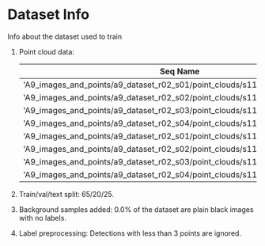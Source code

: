 # Dataset Info

Info about the dataset used to train

1) Point cloud data:

    | Seq Name                                                                                        |
    |-------------------------------------------------------------------------------------------------|
    | 'A9_images_and_points/a9_dataset_r02_s01/point_clouds/s110_lidar_ouster_north' |
    | 'A9_images_and_points/a9_dataset_r02_s02/point_clouds/s110_lidar_ouster_north' |
    | 'A9_images_and_points/a9_dataset_r02_s03/point_clouds/s110_lidar_ouster_north' |
    | 'A9_images_and_points/a9_dataset_r02_s04/point_clouds/s110_lidar_ouster_north' |
    | 'A9_images_and_points/a9_dataset_r02_s01/point_clouds/s110_lidar_ouster_south' |
    | 'A9_images_and_points/a9_dataset_r02_s02/point_clouds/s110_lidar_ouster_south' |
    | 'A9_images_and_points/a9_dataset_r02_s03/point_clouds/s110_lidar_ouster_south' |
    | 'A9_images_and_points/a9_dataset_r02_s04/point_clouds/s110_lidar_ouster_south' |

2) Train/val/text split: 65/20/25.
3) Background samples added: 0.0% of the dataset are plain black images with no labels.
4) Label preprocessing: Detections with less than 3 points are ignored.
